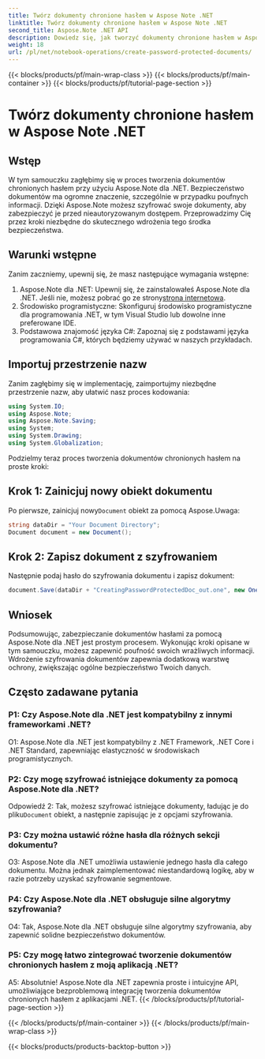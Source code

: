 ```yaml
---
title: Twórz dokumenty chronione hasłem w Aspose Note .NET
linktitle: Twórz dokumenty chronione hasłem w Aspose Note .NET
second_title: Aspose.Note .NET API
description: Dowiedz się, jak tworzyć dokumenty chronione hasłem w Aspose Note dla .NET, aby zwiększyć bezpieczeństwo dokumentów. Postępuj zgodnie z naszym samouczkiem krok po kroku, aby ułatwić wdrożenie.
weight: 18
url: /pl/net/notebook-operations/create-password-protected-documents/
---
```


{{< blocks/products/pf/main-wrap-class >}}
{{< blocks/products/pf/main-container >}}
{{< blocks/products/pf/tutorial-page-section >}}

# Twórz dokumenty chronione hasłem w Aspose Note .NET

## Wstęp

W tym samouczku zagłębimy się w proces tworzenia dokumentów chronionych hasłem przy użyciu Aspose.Note dla .NET. Bezpieczeństwo dokumentów ma ogromne znaczenie, szczególnie w przypadku poufnych informacji. Dzięki Aspose.Note możesz szyfrować swoje dokumenty, aby zabezpieczyć je przed nieautoryzowanym dostępem. Przeprowadzimy Cię przez kroki niezbędne do skutecznego wdrożenia tego środka bezpieczeństwa.

## Warunki wstępne

Zanim zaczniemy, upewnij się, że masz następujące wymagania wstępne:

1.  Aspose.Note dla .NET: Upewnij się, że zainstalowałeś Aspose.Note dla .NET. Jeśli nie, możesz pobrać go ze strony[strona internetowa](https://releases.aspose.com/note/net/).
2. Środowisko programistyczne: Skonfiguruj środowisko programistyczne dla programowania .NET, w tym Visual Studio lub dowolne inne preferowane IDE.
3. Podstawowa znajomość języka C#: Zapoznaj się z podstawami języka programowania C#, których będziemy używać w naszych przykładach.

## Importuj przestrzenie nazw

Zanim zagłębimy się w implementację, zaimportujmy niezbędne przestrzenie nazw, aby ułatwić nasz proces kodowania:

```csharp
using System.IO;
using Aspose.Note;
using Aspose.Note.Saving;
using System;
using System.Drawing;
using System.Globalization;
```

Podzielmy teraz proces tworzenia dokumentów chronionych hasłem na proste kroki:

## Krok 1: Zainicjuj nowy obiekt dokumentu

 Po pierwsze, zainicjuj nowy`Document` obiekt za pomocą Aspose.Uwaga:

```csharp
string dataDir = "Your Document Directory";
Document document = new Document();
```

## Krok 2: Zapisz dokument z szyfrowaniem

Następnie podaj hasło do szyfrowania dokumentu i zapisz dokument:

```csharp
document.Save(dataDir + "CreatingPasswordProtectedDoc_out.one", new OneSaveOptions() { DocumentPassword = "pass" });
```

## Wniosek

Podsumowując, zabezpieczanie dokumentów hasłami za pomocą Aspose.Note dla .NET jest prostym procesem. Wykonując kroki opisane w tym samouczku, możesz zapewnić poufność swoich wrażliwych informacji. Wdrożenie szyfrowania dokumentów zapewnia dodatkową warstwę ochrony, zwiększając ogólne bezpieczeństwo Twoich danych.

## Często zadawane pytania

### P1: Czy Aspose.Note dla .NET jest kompatybilny z innymi frameworkami .NET?

O1: Aspose.Note dla .NET jest kompatybilny z .NET Framework, .NET Core i .NET Standard, zapewniając elastyczność w środowiskach programistycznych.

### P2: Czy mogę szyfrować istniejące dokumenty za pomocą Aspose.Note dla .NET?

 Odpowiedź 2: Tak, możesz szyfrować istniejące dokumenty, ładując je do pliku`Document` obiekt, a następnie zapisując je z opcjami szyfrowania.

### P3: Czy można ustawić różne hasła dla różnych sekcji dokumentu?

O3: Aspose.Note dla .NET umożliwia ustawienie jednego hasła dla całego dokumentu. Można jednak zaimplementować niestandardową logikę, aby w razie potrzeby uzyskać szyfrowanie segmentowe.

### P4: Czy Aspose.Note dla .NET obsługuje silne algorytmy szyfrowania?

O4: Tak, Aspose.Note dla .NET obsługuje silne algorytmy szyfrowania, aby zapewnić solidne bezpieczeństwo dokumentów.

### P5: Czy mogę łatwo zintegrować tworzenie dokumentów chronionych hasłem z moją aplikacją .NET?

A5: Absolutnie! Aspose.Note dla .NET zapewnia proste i intuicyjne API, umożliwiające bezproblemową integrację tworzenia dokumentów chronionych hasłem z aplikacjami .NET.
{{< /blocks/products/pf/tutorial-page-section >}}

{{< /blocks/products/pf/main-container >}}
{{< /blocks/products/pf/main-wrap-class >}}

{{< blocks/products/products-backtop-button >}}
